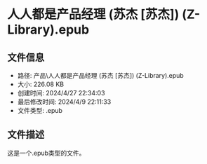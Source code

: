 ﻿# 人人都是产品经理 (苏杰 [苏杰]) (Z-Library).epub

## 文件信息
- 路径: 产品\人人都是产品经理 (苏杰 [苏杰]) (Z-Library).epub
- 大小: 226.08 KB
- 创建时间: 2024/4/27 22:34:03
- 最后修改时间: 2024/4/9 22:11:33
- 文件类型: .epub

## 文件描述
这是一个.epub类型的文件。

